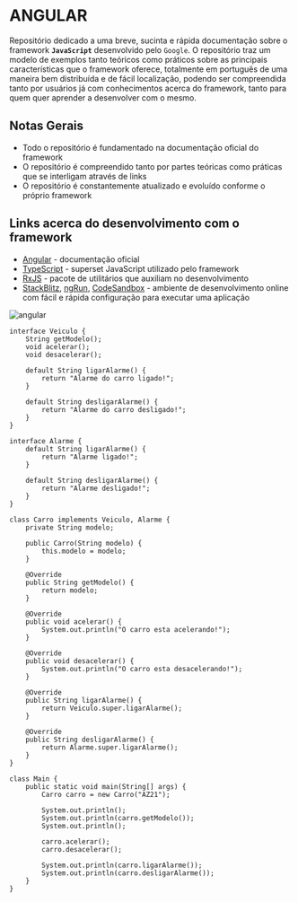 # ANGULAR

Repositório dedicado a uma breve, sucinta e rápida documentação sobre o framework **`JavaScript`** desenvolvido pelo `Google`. O repositório traz um modelo de exemplos tanto teóricos como práticos sobre as principais características que o framework oferece, totalmente em português de uma maneira bem distribuída e de fácil localização, podendo ser compreendida tanto por usuários já com conhecimentos acerca do framework, tanto para quem quer aprender a desenvolver com o mesmo.

## Notas Gerais

- Todo o repositório é fundamentado na documentação oficial do framework
- O repositório é compreendido tanto por partes teóricas como práticas que se interligam através de links
- O repositório é constantemente atualizado e evoluído conforme o próprio framework

## Links acerca do desenvolvimento com o framework

- [Angular](https://angular.io) - documentação oficial
- [TypeScript](https://www.typescriptlang.org) - superset JavaScript utilizado pelo framework
- [RxJS](https://rxjs.dev) - pacote de utilitários que auxiliam no desenvolvimento
- [StackBlitz](https://stackblitz.com), [ngRun](https://ng-run.com), [CodeSandbox](https://codesandbox.io/?from-app=1) - ambiente de desenvolvimento online com fácil e rápida configuração para executar uma aplicação 

![angular](https://cdn-images-1.medium.com/max/1600/1*J_-vtvcqV1-v14WqkPWhiQ.png)

    interface Veiculo {
        String getModelo();
        void acelerar();
        void desacelerar();

        default String ligarAlarme() {
            return "Alarme do carro ligado!";
        }

        default String desligarAlarme() {
            return "Alarme do carro desligado!";
        }
    }

    interface Alarme {
        default String ligarAlarme() {
            return "Alarme ligado!";
        }

        default String desligarAlarme() {
            return "Alarme desligado!";
        }
    }

    class Carro implements Veiculo, Alarme {
        private String modelo;

        public Carro(String modelo) {
            this.modelo = modelo; 
        }

        @Override
        public String getModelo() {
            return modelo;
        }

        @Override
        public void acelerar() {
            System.out.println("O carro esta acelerando!");
        }

        @Override
        public void desacelerar() {
            System.out.println("O carro esta desacelerando!");
        }

        @Override
        public String ligarAlarme() {
            return Veiculo.super.ligarAlarme();
        }

        @Override
        public String desligarAlarme() {
            return Alarme.super.ligarAlarme();
        }
    }

    class Main {
        public static void main(String[] args) {
            Carro carro = new Carro("AZ21");

            System.out.println();
            System.out.println(carro.getModelo());
            System.out.println();

            carro.acelerar();
            carro.desacelerar();

            System.out.println(carro.ligarAlarme());
            System.out.println(carro.desligarAlarme());
        }
    }
    
    
    
    
